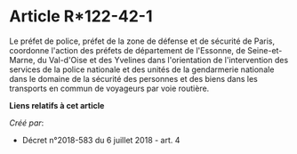 # Article R*122-42-1

Le préfet de police, préfet de la zone de défense et de sécurité de Paris, coordonne l'action des préfets de département de
l'Essonne, de Seine-et-Marne, du Val-d'Oise et des Yvelines dans l'orientation de l'intervention des services de la police
nationale et des unités de la gendarmerie nationale dans le domaine de la sécurité des personnes et des biens dans les
transports en commun de voyageurs par voie routière.

**Liens relatifs à cet article**

_Créé par_:

  - Décret n°2018-583 du 6 juillet 2018 - art. 4
